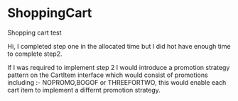 # ShoppingCart
Shopping cart test

Hi, I completed step one in the allocated time but I did hot have enough time to complete step2.

If I was required to implement step 2 I would introduce a promotion strategy pattern on the CartItem interface 
which would consist of promotions including :- NOPROMO,BOGOF or THREEFORTWO, this would enable each cart item 
to implement a differnt promotion strategy.
